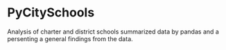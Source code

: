 # PyCitySchools

Analysis of charter and district schools summarized data by pandas and a persenting a general findings from the data.
